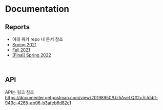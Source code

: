 # Documentation

## Reports
- 아래 위키 repo 내 문서 참조
- [Spring 2021](https://github.com/GC210GP/wiki-211)
- [Fall 2021](https://github.com/GC210GP/wiki-212)
- [[Final] Spring 2022](https://github.com/GC210GP/wiki-221)

<br>

## API
API는 링크 참조
https://documenter.getpostman.com/view/20198950/Uz5AseLQ#2c7c55bf-949c-4265-ab06-b3afeb6d82c1
